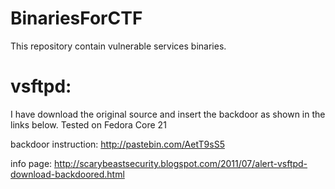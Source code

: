 BinariesForCTF
==============

This repository contain vulnerable services binaries. 

vsftpd:
=======
I have download the original source and insert the backdoor as shown in the links below. Tested on Fedora Core 21

backdoor instruction: http://pastebin.com/AetT9sS5

info page: http://scarybeastsecurity.blogspot.com/2011/07/alert-vsftpd-download-backdoored.html
